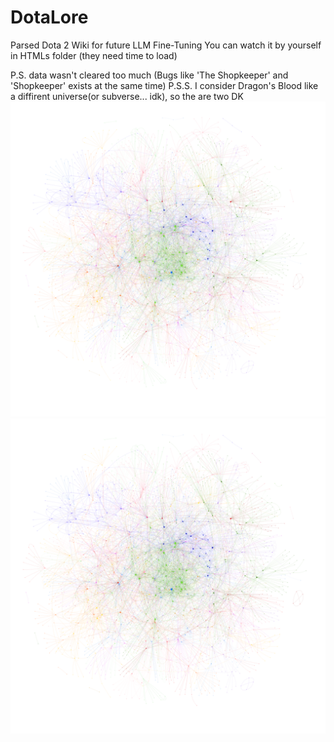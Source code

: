 # DotaLore
Parsed Dota 2 Wiki for future LLM Fine-Tuning
You can watch it by yourself in HTMLs folder (they need time to load)

P.S. data wasn't cleared too much (Bugs like 'The Shopkeeper' and 'Shopkeeper' exists at the same time)
P.S.S. I consider Dragon's Blood like a diffirent universe(or subverse... idk), so the are two DK
![alt text](https://github.com/RETRJ/DotaLore/blob/master/Images/LoreWorld.png?raw=true)
![alt text](https://github.com/RETRJ/DotaLore/blob/master/Images/LoreWorld.png?raw=true)
